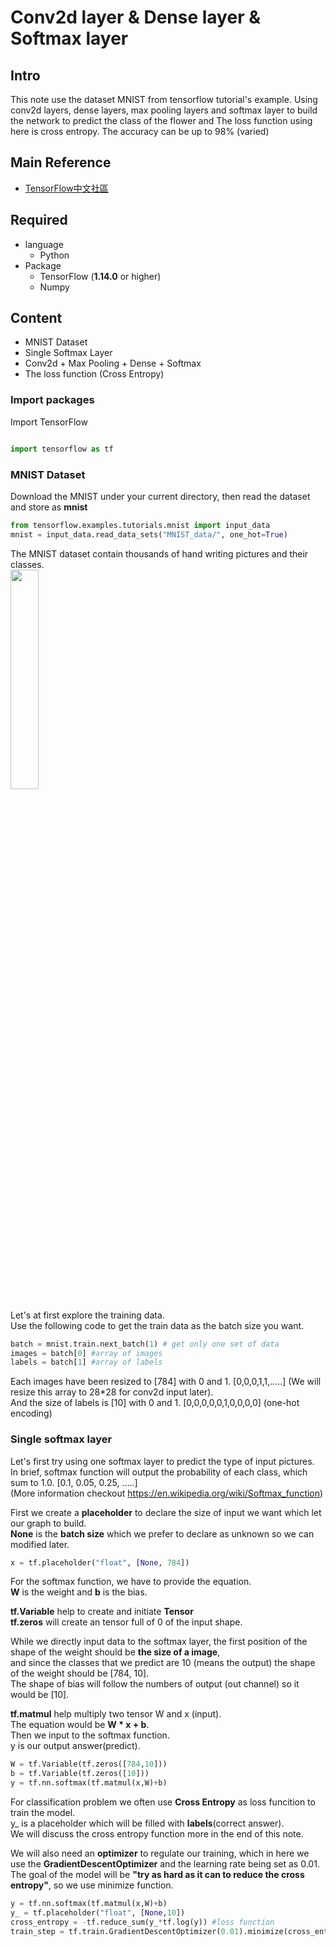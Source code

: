 # Conv2d layer & Dense layer & Softmax layer

## Intro

This note use the dataset MNIST from tensorflow tutorial's example. Using conv2d layers, dense layers, max pooling layers and softmax layer to build the network to predict the class of the flower and The loss function using here is cross entropy. The accuracy can be up to 98% (varied)

## Main Reference

- [TensorFlow中文社區](https://doc.codingdict.com/tensorflow/tfdoc/tutorials/mnist_beginners.html)

## Required

* language
  * Python
* Package
  * TensorFlow (**1.14.0** or higher)
  * Numpy

## Content

- MNIST Dataset
- Single Softmax Layer
- Conv2d + Max Pooling + Dense + Softmax
- The loss function (Cross Entropy)

### Import packages

Import TensorFlow

```python

import tensorflow as tf

```

### MNIST Dataset

Download the MNIST under your current directory, then read the dataset and store as **mnist**

```python
from tensorflow.examples.tutorials.mnist import input_data
mnist = input_data.read_data_sets("MNIST_data/", one_hot=True)
```

The MNIST dataset contain thousands of hand writing pictures and their classes.  
<img src="https://user-images.githubusercontent.com/92711171/159486789-8de2a95e-57c9-4cc4-8016-f003e84f5a61.png" width="30%"/>  

Let's at first explore the training data.  
Use the following code to get the train data as the batch size you want.
```python
batch = mnist.train.next_batch(1) # get only one set of data
images = batch[0] #array of images
labels = batch[1] #array of labels

```
Each images have been resized to [784] with 0 and 1.  [0,0,0,1,1,.....] (We will resize this array to 28*28 for conv2d input later).  
And the size of labels is [10] with 0 and 1. [0,0,0,0,0,1,0,0,0,0] (one-hot encoding)

### Single softmax layer

Let's first try using one softmax layer to predict the type of input pictures.  
In brief, softmax function will output the probability of each class, which sum to 1.0. [0.1, 0.05, 0.25, .....]  
(More information checkout https://en.wikipedia.org/wiki/Softmax_function)  
  
First we create a **placeholder** to declare the size of input we want which let our graph to build.  
**None** is the **batch size** which we prefer to declare as unknown so we can modified later.
```python
x = tf.placeholder("float", [None, 784]) 
```

For the softmax function, we have to provide the equation.  
**W** is the weight and **b** is the bias.  
  
**tf.Variable** help to create and initiate  **Tensor**  
**tf.zeros** will create an tensor full of 0 of the input shape.  
  
While we directly input data to the softmax layer, the first position of the shape of the weight should be **the size of a image**,  
and since the classes that we predict are 10 (means the output) the shape of the weight should be [784, 10].  
The shape of bias will follow the numbers of output (out channel) so it would be [10].  
  
**tf.matmul** help multiply two tensor W and x (input).  
The equation would be  __W * x + b__.  
Then we input to the softmax function.  
y is our output answer(predict).

```python
W = tf.Variable(tf.zeros([784,10]))
b = tf.Variable(tf.zeros([10]))
y = tf.nn.softmax(tf.matmul(x,W)+b)
```

For classification problem we often use **Cross Entropy** as loss funcition to train the model.  
y_ is a placeholder which will be filled with **labels**(correct answer).  
We will discuss the cross entropy function more in the end of this note.  
  
We will also need an **optimizer** to regulate our training, which in here we use the **GradientDescentOptimizer** and the learning rate being set as 0.01.  
The goal of the model will be **"try as hard as it can to reduce the cross entropy"**, so we use minimize function.
```python
y = tf.nn.softmax(tf.matmul(x,W)+b)
y_ = tf.placeholder("float", [None,10])
cross_entropy = -tf.reduce_sum(y_*tf.log(y)) #loss function
train_step = tf.train.GradientDescentOptimizer(0.01).minimize(cross_entropy) #choose optimizer and load loss function
```
















